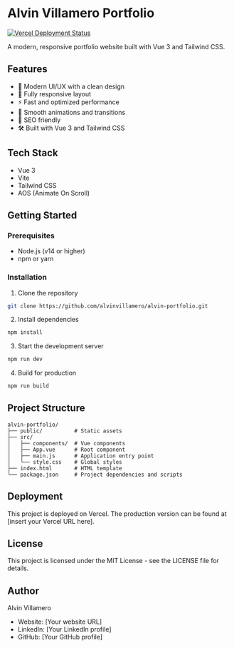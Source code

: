 # Alvin Villamero Portfolio

[![Vercel Deployment Status](https://vercel.com/alvinvillamero/alvin-portfolio/badge)](https://alvin-portfolio.vercel.app)

A modern, responsive portfolio website built with Vue 3 and Tailwind CSS.

## Features

- 🎨 Modern UI/UX with a clean design
- 📱 Fully responsive layout
- ⚡ Fast and optimized performance
- 🌟 Smooth animations and transitions
- 🎯 SEO friendly
- 🛠️ Built with Vue 3 and Tailwind CSS

## Tech Stack

- Vue 3
- Vite
- Tailwind CSS
- AOS (Animate On Scroll)

## Getting Started

### Prerequisites

- Node.js (v14 or higher)
- npm or yarn

### Installation

1. Clone the repository
```bash
git clone https://github.com/alvinvillamero/alvin-portfolio.git
```

2. Install dependencies
```bash
npm install
```

3. Start the development server
```bash
npm run dev
```

4. Build for production
```bash
npm run build
```

## Project Structure

```
alvin-portfolio/
├── public/          # Static assets
├── src/
│   ├── components/  # Vue components
│   ├── App.vue      # Root component
│   ├── main.js      # Application entry point
│   └── style.css    # Global styles
├── index.html       # HTML template
└── package.json     # Project dependencies and scripts
```

## Deployment

This project is deployed on Vercel. The production version can be found at [insert your Vercel URL here].

## License

This project is licensed under the MIT License - see the LICENSE file for details.

## Author

Alvin Villamero
- Website: [Your website URL]
- LinkedIn: [Your LinkedIn profile]
- GitHub: [Your GitHub profile]
